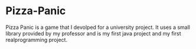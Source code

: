 # Pizza-Panic
Pizza Panic is a game that I devolped for a university project. It uses a small library provided by my professor and is my first java project and my first realprogramming project.
